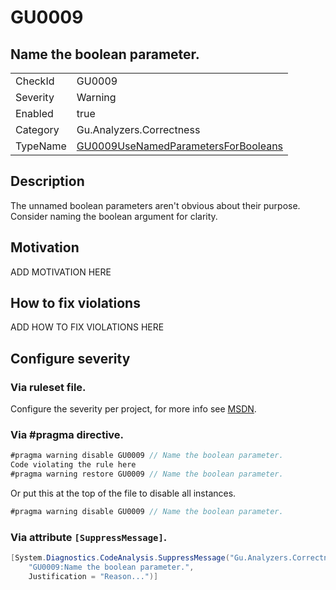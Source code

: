 # GU0009
## Name the boolean parameter.

<!-- start generated table -->
<table>
<tr>
  <td>CheckId</td>
  <td>GU0009</td>
</tr>
<tr>
  <td>Severity</td>
  <td>Warning</td>
</tr>
<tr>
  <td>Enabled</td>
  <td>true</td>
</tr>
<tr>
  <td>Category</td>
  <td>Gu.Analyzers.Correctness</td>
</tr>
<tr>
  <td>TypeName</td>
  <td><a href="https://github.com/JohanLarsson/Gu.Analyzers/blob/master/Gu.Analyzers.Analyzers/GU0009UseNamedParametersForBooleans.cs">GU0009UseNamedParametersForBooleans</a></td>
</tr>
</table>
<!-- end generated table -->

## Description

The unnamed boolean parameters aren't obvious about their purpose. Consider naming the boolean argument for clarity.

## Motivation

ADD MOTIVATION HERE

## How to fix violations

ADD HOW TO FIX VIOLATIONS HERE

<!-- start generated config severity -->
## Configure severity

### Via ruleset file.

Configure the severity per project, for more info see [MSDN](https://msdn.microsoft.com/en-us/library/dd264949.aspx).

### Via #pragma directive.
```C#
#pragma warning disable GU0009 // Name the boolean parameter.
Code violating the rule here
#pragma warning restore GU0009 // Name the boolean parameter.
```

Or put this at the top of the file to disable all instances.
```C#
#pragma warning disable GU0009 // Name the boolean parameter.
```

### Via attribute `[SuppressMessage]`.

```C#
[System.Diagnostics.CodeAnalysis.SuppressMessage("Gu.Analyzers.Correctness", 
    "GU0009:Name the boolean parameter.", 
    Justification = "Reason...")]
```
<!-- end generated config severity -->